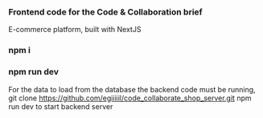 ### Frontend code for the Code & Collaboration brief

E-commerce platform, built with NextJS

### npm i
### npm run dev


For the data to load from the database the backend code must be running, git clone https://github.com/egiiiiil/code_collaborate_shop_server.git
npm run dev to start backend server

